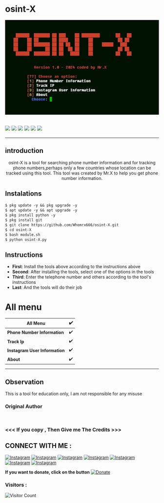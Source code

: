 # osint-X
![osint-X preview](osint-X.jpg)
<h2><img src="https://img.shields.io/badge/Author-Mr.X-blueviolet"/>
<img src="https://img.shields.io/badge/osint-X-red"/>
<img src="https://img.shields.io/badge/Made%20with-Python%20and%20Bash-yellowgreen"/>
<img src="https://img.shields.io/github/forks/Whomrx666/osint-X.svg?color=%23ffff00"/> <img
<img src="https://img.shields.io/github/stars/Whomrx666/osint-X.svg?color=%23ff3300"/> <img
<img src="https://img.shields.io/github/license/Whomrx666/osint-X.svg?color=%230000ff"/> <img
</center>
  </h2>
  <hr>

## introduction
<p align="center">
osint-X is a tool for searching phone number information and for tracking phone numbers,perhaps only a few countries whose location can be tracked using this tool. This tool was created by Mr.X to help you get phone number information.
  </details>

## Instalations
```
$ pkg update -y && pkg upgrade -y
$ apt update -y && apt upgrade -y
$ pkg install python -y
$ pkg install git
$ git clone https://github.com/Whomrx666/osint-X.git
$ cd osint-X
$ bash module.sh
$ python osint-X.py
```

## Instructions
- **First**: Install the tools above according to the instructions above
- **Second**: After installing the tools, select one of the options in the tools
- **Third**: Enter the telephone number and others according to the tool's instructions
- **Last**: And the tools will do their job

# All menu
| All Menu | ✔️ |
|--------|--------|
| **Phone Number Information** |✔️ |
| **Track Ip** |✔️ |
| **Instagram User Information** |✔️ |
| **About** |✔️ |
---------

## Observation
This is a tool for education only, I am not responsible for any misuse
### Original Author
<a href="https://github.com/Whomrx666"><img src="https://img.shields.io/badge/Original-Author-brightgreen.svg" alt=""/></a>

### <<< If you copy , Then Give me The Credits >>>

## CONNECT WITH ME :

[![Instagram](https://img.shields.io/badge/WEBSITE-VISIT-yellow?style=for-the-badge&logo=blogger)](https://whomrxhackers.blogspot.com/)
[![Instagram](https://img.shields.io/badge/TWITTER-FOLLOW-red?style=for-the-badge&logo=x)](https://twitter.com/whomrx666)
[![Instagram](https://img.shields.io/badge/YOUTUBE-SUBSCRIBE-red?style=for-the-badge&logo=youtube)](https://youtube.com/@whomrx666)
[![Instagram](https://img.shields.io/badge/FACEBOOK-LIKE-red?style=for-the-badge&logo=facebook)](https://facebook.com/https://www.facebook.com/whomrx.666)
[![Instagram](https://img.shields.io/badge/TELEGRAM-CONNECT-red?style=for-the-badge&logo=telegram)](https://t.me/@Whomr_X)
[![Instagram](https://img.shields.io/badge/GMAIL-CONTACT-red?style=for-the-badge&logo=gmail)](mailto:whomrx666@gmail.com)
[![Instagram](https://img.shields.io/badge/TIKTOK-FOLLOW-red?style=for-the-badge&logo=tiktok)](https://www.tiktok.com/@whomr.x)

**If you want to donate, click on the button**
<a href="https://saweria.co/whomrx"><img title="Donate" src="https://img.shields.io/badge/Donate-osint X-yellow?style=for-the-badge&logo=github"></a>

### Visitors :
![Visitor Count](https://profile-counter.glitch.me/Whomrx666/count.svg)
